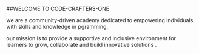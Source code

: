 ##WELCOME TO CODE-CRAFTERS-ONE

we are a community-driven academy dedicated to empowering individuals with skills and knowledge in pgramming.

our mission is to provide a supportive and inclusive environment for learners to grow, collaborate and build innovative solutions  .

